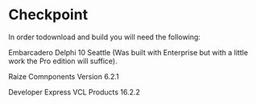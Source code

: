 # Checkpoint
In order todownload and build you will need the following:

Embarcadero Delphi 10 Seattle (Was built with Enterprise but with a little work the Pro edition will suffice).

Raize Comnponents Version 6.2.1

Developer Express VCL Products 16.2.2
